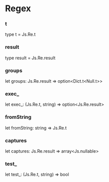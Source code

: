 # Regex


### t

type t = Js.Re.t

### result

type result = Js.Re.result

### groups

let groups: Js.Re.result => option<Dict.t<Null.t<string>>>

### exec_

let exec_: (Js.Re.t, string) => option<Js.Re.result>

### fromString

let fromString: string => Js.Re.t

### captures

let captures: Js.Re.result => array<Js.nullable<string>>

### test_

let test_: (Js.Re.t, string) => bool

